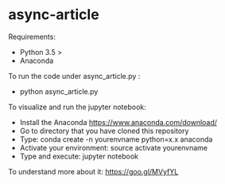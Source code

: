# async-article

Requirements:
- Python 3.5 >
- Anaconda

To run the code under async_article.py :
 - python async_article.py

To visualize and run the jupyter notebook:

 - Install the Anaconda https://www.anaconda.com/download/
 - Go to directory that you have cloned this repository
 - Type: conda create -n yourenvname python=x.x anaconda
 - Activate your environment: source activate yourenvname
 - Type and execute: jupyter notebook

To understand more about it: https://goo.gl/MVyfYL
